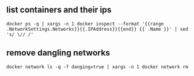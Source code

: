 ## list containers and their ips

    docker ps -q | xargs -n 1 docker inspect --format '{{range .NetworkSettings.Networks}}{{.IPAddress}}{{end}} {{ .Name }}' | sed 's/ \// /'

## remove dangling networks

    docker network ls -q -f danging=true | xargs -n 1 docker network rm

